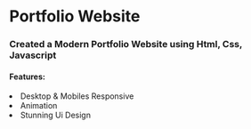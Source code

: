 <h1>Portfolio Website</h1>
<h3>Created a Modern Portfolio Website using Html, Css, Javascript</h3>
<h4>Features:</h4>
<li>Desktop & Mobiles Responsive</li>
<li>Animation</li>
<li>Stunning Ui Design</li>

